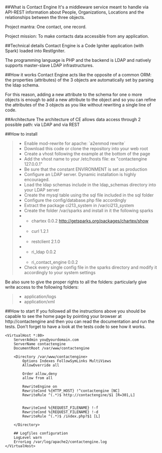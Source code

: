 ##What is Contact Engine
It's a middleware service meant to handle via API-REST information about People, Organizations, Locations and the relationships between the three objects.

Project mantra: One contact, one record.

Project mission: To make contacts data accessible from any application.

##Technical details
Contact Engine is a Code Igniter application (with Spark) loaded into RestIgniter.

The programming language is PHP and the backend is LDAP and natively supports master-slave LDAP infrastructures.

##How it works
Contact Engine acts like the opposite of a common ORM: the properties (attributes) of the 3 objects are automatically set by parsing the ldap schema. 

For this reason, adding a new attribute to the schema for one o more objects is enough to add a new attribute to the object and so
you can refine the attributes of the 3 objects as you like without rewriting a single line of code.

##Architecture
The architecture of CE allows data access through 2 possible path: via LDAP and via REST 

##How to install
> * Enable mod-rewrite for apache: ´a2enmod rewrite´
> * Download this code or clone the repository into your web root
> * Create a vhost following the example at the bottom of the page
> * Add the vhost name to your /etc/hosts file: ex "contactengine 127.0.0.1"
> * Be sure that the constant ENVIRONMENT is set as production 
> * Configure an LDAP server. Dynamic installation is highly encouraged.
> * Load the ldap schemas include in the ldap_schemas directory into your LDAP server
> * Create the mysql table using the sql file included in the sql folder
> * Configure the config/database.php file accordingly
> * Extract the package ci213_system in /var/ci213_system
> * Create the folder /var/sparks and install in it the following sparks
> * * chartex 0.0.2 http://getsparks.org/packages/chartex/show
> * * curl 1.2.1
> * * restclient 2.1.0
> * * ri_ldap 0.0.2
> * * ri_contact_engine 0.0.2
> * Check every single config file in the sparks directory and modify it accordingly to your system settings

Be also sure to give the proper rights to all the folders: particularly give write access to the following folders:
> * application/logs
> * application/xml

##How to start
If you followed all the instructions above you should be capable to see the home page by pointing your browser at http://contactengine 
and then you can read the documentation and run the tests. Don't forget to have a look at the tests code to see how it works. 


	<VirtualHost *:80>
		ServerAdmin you@yourdomain.com
		ServerName contactengine
		DocumentRoot /var/www/contactengine
	
		<Directory /var/www/contactengine>
			Options Indexes FollowSymLinks MultiViews
			AllowOverride all
	
			Order allow,deny
			allow from all
	
	        RewriteEngine on
	        RewriteCond %{HTTP_HOST} !^contactengine [NC]
	        RewriteRule ^(.*)$ http://contactengine/$1 [R=301,L]
	
	
	        RewriteCond %{REQUEST_FILENAME} !-f
	        RewriteCond %{REQUEST_FILENAME} !-d
	        RewriteRule ^(.*)$ /index.php?$1 [L]	
	
		</Directory>
	
		## Logfiles configuration
		LogLevel warn
		ErrorLog /var/log/apache2/contactengine.log
	</VirtualHost>

